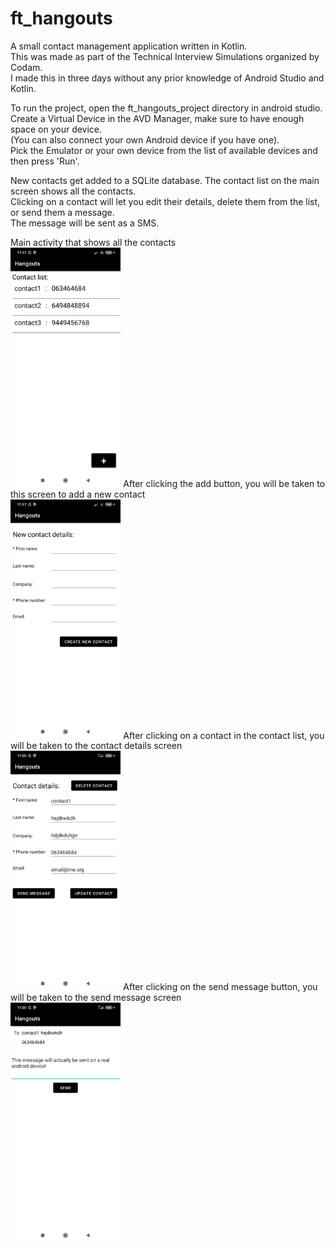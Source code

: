 # ft_hangouts
A small contact management application written in Kotlin. <br />
This was made as part of the Technical Interview Simulations organized by Codam. <br />
I made this in three days without any prior knowledge of Android Studio and Kotlin.  <br />

To run the project, open the ft_hangouts_project directory in android studio. <br />
Create a Virtual Device in the AVD Manager, make sure to have enough space on your device. <br />
(You can also connect your own Android device if you have one). <br />
Pick the Emulator or your own device from the list of available devices and then press 'Run'. <br />

New contacts get added to a SQLite database. The contact list on the main screen shows all the contacts.  <br />
Clicking on a contact will let you edit their details, delete them from the list, or send them a message. <br />
The message will be sent as a SMS. <br />

Main activity that shows all the contacts <br />
<img src="/img/contactList.jpg" alt="Contact List" width="35%" height="35%">
After clicking the add button, you will be taken to this screen to add a new contact <br />
<img src="/img/newContact.jpg" alt="New contact" width="35%" height="35%">
After clicking on a contact in the contact list, you will be taken to the contact details screen <br />
<img src="/img/contactDetails.jpg" alt="Contact Details" width="35%" height="35%">
After clicking on the send message button, you will be taken to the send message screen <br />
<img src="/img/sendMessage.jpg" alt="Send Message" width="35%" height="35%">
